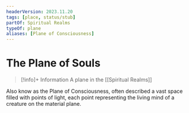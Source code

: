 ```yaml
---
headerVersion: 2023.11.20
tags: [place, status/stub]
partOf: Spiritual Realms
typeOf: plane
aliases: [Plane of Consciousness]
---
```

# The Plane of Souls
>[!info]+ Information
> A plane in the [[Spiritual Realms]]

Also know as the Plane of Consciousness, often described a vast space filled with points of light, each point representing the living mind of a creature on the material plane. 

